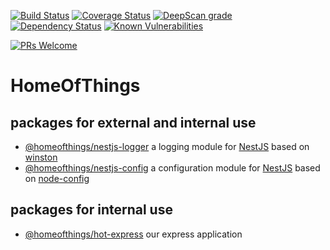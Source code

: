 [![Build Status](https://api.travis-ci.com/gms1/HomeOfThings.svg?branch=master)](https://travis-ci.com/gms1/HomeOfThings)
[![Coverage Status](https://coveralls.io/repos/github/gms1/HomeOfThings/badge.svg?branch=master&service=github)](https://coveralls.io/github/gms1/HomeOfThings?branch=master)
[![DeepScan grade](https://deepscan.io/api/teams/439/projects/987/branches/1954/badge/grade.svg)](https://deepscan.io/dashboard#view=project&tid=439&pid=987&bid=1954)
[![Dependency Status](https://david-dm.org/gms1/HomeOfThings.svg)](https://david-dm.org/gms1/HomeOfThings)
[![Known Vulnerabilities](https://snyk.io/test/github/gms1/HomeOfThings/badge.svg)](https://snyk.io/test/github/gms1/HomeOfThings)

[![PRs Welcome](https://img.shields.io/badge/PRs-welcome-brightgreen.svg?style=flat-square)](http://makeapullrequest.com)
# HomeOfThings

## packages for external and internal use

- [@homeofthings/nestjs-logger](projects/node/libs/nestjs-logger/README.md)
a logging module for [NestJS](https://docs.nestjs.com/) based on [winston](https://www.npmjs.com/package/winston)
- [@homeofthings/nestjs-config](projects/node/libs/nestjs-config/README.md)
a configuration module for [NestJS](https://docs.nestjs.com/) based on [node-config](https://www.npmjs.com/package/config)

## packages for internal use

- [@homeofthings/hot-express](projects/node/libs/hot-express/README.md)
our express application
